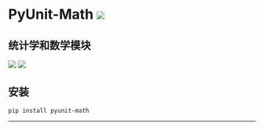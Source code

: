 # **PyUnit-Math** [![](https://gitee.com/tyoui/logo/raw/master/logo/photolog.png)][1]

## 统计学和数学模块
[![](https://img.shields.io/badge/Python-3.7-green.svg)](https://pypi.org/project/pyunit-math/)
[![](https://img.shields.io/badge/统计学-Statistics-black.svg)]()

## 安装
    pip install pyunit-math
    

***
[1]: https://blog.jtyoui.com